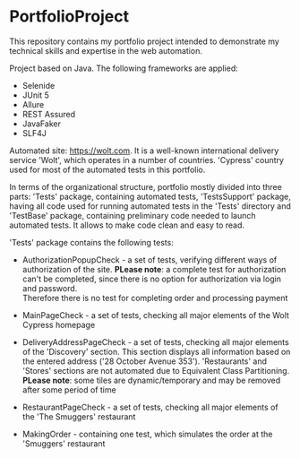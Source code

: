 # PortfolioProject
This repository contains my portfolio project intended to demonstrate my technical skills and expertise in the web automation. 

Project based on Java. The following frameworks are applied:
* Selenide 
* JUnit 5
* Allure 
* REST Assured
* JavaFaker 
* SLF4J

Automated site: https://wolt.com. 
It is a well-known international delivery service 'Wolt', which operates in a number of countries. 'Cypress' country
used for most of the automated tests in this portfolio. 

In terms of the organizational structure, portfolio mostly divided into three parts: 'Tests' package, 
containing automated tests, 'TestsSupport' package, having all code used for running automated tests in the 'Tests'
directory and 'TestBase' package, containing preliminary code needed to launch automated tests. It allows to make code 
clean and easy to read.

'Tests' package contains the following tests:

* AuthorizationPopupCheck - a set of tests, verifying different ways of authorization of the site. **PLease note**: a 
complete test for authorization can't be completed, since there is no option for authorization via login and password.  
Therefore there is no test for completing order and processing payment


* MainPageCheck - a set of tests, checking all major elements of the Wolt Cypress homepage


* DeliveryAddressPageCheck - a set of tests, checking all major elements of the 'Discovery' section. This section 
displays all information based on the entered address ('28 October Avenue 353'). 'Restaurants' and 'Stores' sections are
not automated due to Equivalent Class Partitioning. **PLease note**: some tiles are dynamic/temporary and may be removed
after some period of time 


* RestaurantPageCheck - a set of tests, checking all major elements of the 'The Smuggers' restaurant 


* MakingOrder - containing one test, which simulates the order at the 'Smuggers' restaurant
